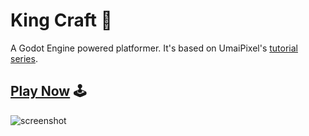 # King Craft 👑

A Godot Engine powered platformer. It's based on UmaiPixel's [tutorial series][1].

## [Play Now](https://kingcraft.vercel.app/) 🕹️

![screenshot](screenshot.png)

[1]: https://www.youtube.com/watch?v=MMsMtPVUtUE&list=PLyckz_-Rzq6ClGevL2fneJ5YJnMPKWa4M

